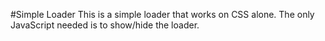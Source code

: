 #Simple Loader
This is a simple loader that works on CSS alone. The only JavaScript needed is to show/hide the loader.